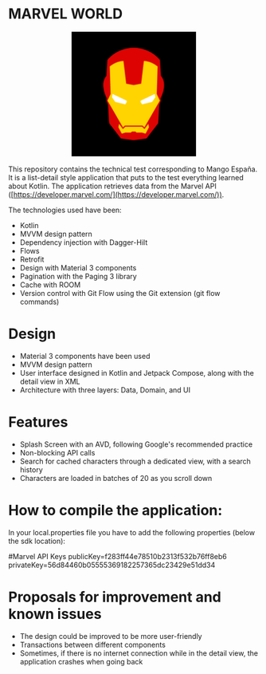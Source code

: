 # MARVEL WORLD

<p align="center">    
    <img alt="Marvel App Logo" src="app/src/main/ic_launcher-playstore.png" width=250px/>    
</p>

This repository contains the technical test corresponding to Mango España. It is a list-detail style application that puts to the test everything learned about Kotlin. The application retrieves data from the Marvel API ([https://developer.marvel.com/](https://developer.marvel.com/)).

The technologies used have been:

-   Kotlin
-   MVVM design pattern
-   Dependency injection with Dagger-Hilt
-   Flows
-   Retrofit
-   Design with Material 3 components
-   Pagination with the Paging 3 library
-   Cache with ROOM
-   Version control with Git Flow using the Git extension (git flow commands)

# Design

-   Material 3 components have been used
-   MVVM design pattern
-   User interface designed in Kotlin and Jetpack Compose, along with the detail view in XML
-   Architecture with three layers: Data, Domain, and UI

# Features

-   Splash Screen with an AVD, following Google's recommended practice
-  Non-blocking API calls
-   Search for cached characters through a dedicated view, with a search history
-   Characters are loaded in batches of 20 as you scroll down

# How to compile the application:

In your local.properties file you have to add the following properties (below the sdk location):

#Marvel API Keys
publicKey=f283ff44e78510b2313f532b76ff8eb6 privateKey=56d84460b05555369182257365dc23429e51dd34

# Proposals for improvement and known issues

-   The design could be improved to be more user-friendly
-   Transactions between different components
-   Sometimes, if there is no internet connection while in the detail view, the application crashes when going back
